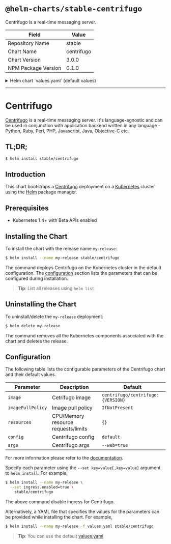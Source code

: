# `@helm-charts/stable-centrifugo`

Centrifugo is a real-time messaging server.

| Field               | Value      |
| ------------------- | ---------- |
| Repository Name     | stable     |
| Chart Name          | centrifugo |
| Chart Version       | 3.0.0      |
| NPM Package Version | 0.1.0      |

<details>

<summary>Helm chart `values.yaml` (default values)</summary>

```yaml
replicaCount: 1

image:
  repository: centrifugo/centrifugo
  tag: v2.0.2
  pullPolicy: IfNotPresent

service:
  annotations: {}
  clusterIP: ''
  externalIPs: []
  loadBalancerIP: ''
  loadBalancerSourceRanges: []
  type: ClusterIP
  port: 8000
  nodePort: ''

ingress:
  enabled: false
  hosts: []
  annotations:
    # kubernetes.io/ingress.class: nginx
    # ingress.kubernetes.io/upstream-fail-timeout: 60
    # ingress.kubernetes.io/upstream-max-fails: 2
    # ingress.kubernetes.io/proxy-read-timeout: 3600
    # ingress.kubernetes.io/proxy-send-timeout: 3600

config:
  namespaces:
    - name: chat
      anonymous: false
      publish: true
      join_leave: true
      presence: true
      presence_stats: true
      history_size: 10
      history_lifetime: 60
      history_recover: true
    - name: public
      anonymous: true
      publish: true
      join_leave: true
      presence: true
      presence_stats: true
      history_size: 10
      history_lifetime: 60
      history_recover: true

## Centrifugo secret
## Defaults to a random 10-character alphanumeric string if not set
secret: ''
admin:
  ## Centrifugo admin secret
  ## Defaults to a random 10-character alphanumeric string if not set
  secret: ''
  ## Centrifugo admin password
  ## Defaults to a random 10-character alphanumeric string if not set
  password: ''

args:
  - --config=centrifugo/config.json
  - --admin

resources: {}
```

</details>

---

# Centrifugo

[Centrifugo](https://github.com/centrifugal/centrifugo) is a real-time messaging server. It's language-agnostic and can be used in conjunction with application backend written in any language - Python, Ruby, Perl, PHP, Javascript, Java, Objective-C etc.

## TL;DR;

```bash
$ helm install stable/centrifugo
```

## Introduction

This chart bootstraps a [Centrifugo](https://hub.docker.com/r/centrifugo/centrifugo/) deployment on a [Kubernetes](http://kubernetes.io) cluster using the [Helm](https://helm.sh) package manager.

## Prerequisites

- Kubernetes 1.4+ with Beta APIs enabled

## Installing the Chart

To install the chart with the release name `my-release`:

```bash
$ helm install --name my-release stable/centrifugo
```

The command deploys Centrifugo on the Kubernetes cluster in the default configuration. The [configuration](#configuration) section lists the parameters that can be configured during installation.

> **Tip**: List all releases using `helm list`

## Uninstalling the Chart

To uninstall/delete the `my-release` deployment:

```bash
$ helm delete my-release
```

The command removes all the Kubernetes components associated with the chart and deletes the release.

## Configuration

The following table lists the configurable parameters of the Centrifugo chart and their default values.

| Parameter         | Description                         | Default                           |
| ----------------- | ----------------------------------- | --------------------------------- |
| `image`           | Cetrifugo image                     | `centrifugo/centrifugo:{VERSION}` |
| `imagePullPolicy` | Image pull policy                   | `IfNotPresent`                    |
| `resources`       | CPU/Memory resource requests/limits | `{}`                              |
| `config`          | Centrifugo config                   | `default`                         |
| `args`            | Centrifugo args                     | `--web=true`                      |

For more information please refer to the [documentation](https://fzambia.gitbooks.io/centrifugal/content/index.html).

Specify each parameter using the `--set key=value[,key=value]` argument to `helm install`. For example,

```bash
$ helm install --name my-release \
  --set ingress.enabled=true \
    stable/centrifugo
```

The above command disable ingress for Centrifugo.

Alternatively, a YAML file that specifies the values for the parameters can be provided while installing the chart. For example,

```bash
$ helm install --name my-release -f values.yaml stable/centrifugo
```

> **Tip**: You can use the default [values.yaml](values.yaml)
